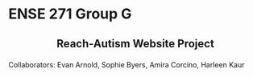 # ENSE 271 Group G

## <p align="center"> Reach-Autism Website Project </p>
Collaborators: Evan Arnold, Sophie Byers, Amira Corcino, Harleen Kaur
